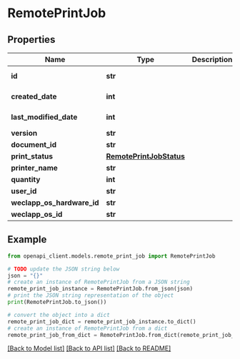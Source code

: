 # RemotePrintJob


## Properties

Name | Type | Description | Notes
------------ | ------------- | ------------- | -------------
**id** | **str** |  | [optional] [readonly] 
**created_date** | **int** |  | [optional] [readonly] 
**last_modified_date** | **int** |  | [optional] [readonly] 
**version** | **str** |  | [optional] 
**document_id** | **str** |  | [optional] 
**print_status** | [**RemotePrintJobStatus**](RemotePrintJobStatus.md) |  | [optional] 
**printer_name** | **str** |  | [optional] 
**quantity** | **int** |  | [optional] 
**user_id** | **str** |  | [optional] 
**weclapp_os_hardware_id** | **str** |  | [optional] 
**weclapp_os_id** | **str** |  | [optional] 

## Example

```python
from openapi_client.models.remote_print_job import RemotePrintJob

# TODO update the JSON string below
json = "{}"
# create an instance of RemotePrintJob from a JSON string
remote_print_job_instance = RemotePrintJob.from_json(json)
# print the JSON string representation of the object
print(RemotePrintJob.to_json())

# convert the object into a dict
remote_print_job_dict = remote_print_job_instance.to_dict()
# create an instance of RemotePrintJob from a dict
remote_print_job_from_dict = RemotePrintJob.from_dict(remote_print_job_dict)
```
[[Back to Model list]](../README.md#documentation-for-models) [[Back to API list]](../README.md#documentation-for-api-endpoints) [[Back to README]](../README.md)


